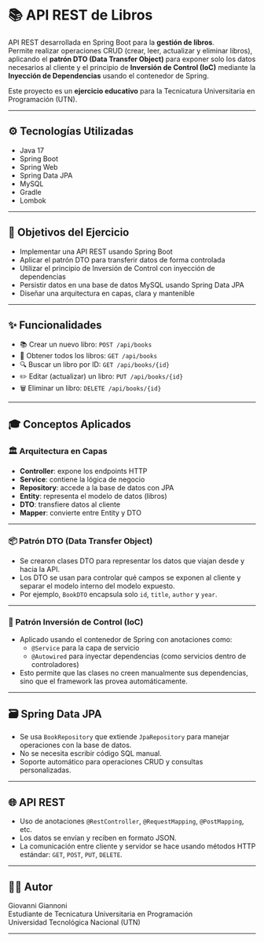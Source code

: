 # 📚 API REST de Libros

API REST desarrollada en Spring Boot para la **gestión de libros**.  
Permite realizar operaciones CRUD (crear, leer, actualizar y eliminar libros), aplicando el **patrón DTO (Data Transfer Object)** para exponer solo los datos necesarios al cliente y el principio de **Inversión de Control (IoC)** mediante la **Inyección de Dependencias** usando el contenedor de Spring.

Este proyecto es un **ejercicio educativo** para la Tecnicatura Universitaria en Programación (UTN).

---

## ⚙️ Tecnologías Utilizadas

- Java 17  
- Spring Boot  
- Spring Web  
- Spring Data JPA  
- MySQL  
- Gradle  
- Lombok  

---

## 🎯 Objetivos del Ejercicio

- Implementar una API REST usando Spring Boot
- Aplicar el patrón DTO para transferir datos de forma controlada
- Utilizar el principio de Inversión de Control con inyección de dependencias
- Persistir datos en una base de datos MySQL usando Spring Data JPA
- Diseñar una arquitectura en capas, clara y mantenible

---

## ✨ Funcionalidades

- 📚 Crear un nuevo libro: `POST /api/books`
- 📖 Obtener todos los libros: `GET /api/books`
- 🔍 Buscar un libro por ID: `GET /api/books/{id}`
- ✏️ Editar (actualizar) un libro: `PUT /api/books/{id}`
- 🗑 Eliminar un libro: `DELETE /api/books/{id}`

---

## 🎓 Conceptos Aplicados

### 🏛️ Arquitectura en Capas

- **Controller**: expone los endpoints HTTP
- **Service**: contiene la lógica de negocio
- **Repository**: accede a la base de datos con JPA
- **Entity**: representa el modelo de datos (libros)
- **DTO**: transfiere datos al cliente
- **Mapper**: convierte entre Entity y DTO

---

### 📦 Patrón DTO (Data Transfer Object)

- Se crearon clases DTO para representar los datos que viajan desde y hacia la API.
- Los DTO se usan para controlar qué campos se exponen al cliente y separar el modelo interno del modelo expuesto.
- Por ejemplo, `BookDTO` encapsula solo `id`, `title`, `author` y `year`.

---

### 🔁 Patrón Inversión de Control (IoC)

- Aplicado usando el contenedor de Spring con anotaciones como:
  - `@Service` para la capa de servicio
  - `@Autowired` para inyectar dependencias (como servicios dentro de controladores)
- Esto permite que las clases no creen manualmente sus dependencias, sino que el framework las provea automáticamente.

---

## 🗃️ Spring Data JPA

- Se usa `BookRepository` que extiende `JpaRepository` para manejar operaciones con la base de datos.
- No se necesita escribir código SQL manual.
- Soporte automático para operaciones CRUD y consultas personalizadas.

---

## 🌐 API REST

- Uso de anotaciones `@RestController`, `@RequestMapping`, `@PostMapping`, etc.
- Los datos se envían y reciben en formato JSON.
- La comunicación entre cliente y servidor se hace usando métodos HTTP estándar: `GET`, `POST`, `PUT`, `DELETE`.

---

## 👨‍💻 Autor

Giovanni Giannoni  
Estudiante de Tecnicatura Universitaria en Programación  
Universidad Tecnológica Nacional (UTN)

---


